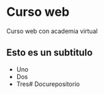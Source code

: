 # Curso web

Curso web con academia virtual


## Esto es un subtitulo

- Uno
- Dos
- Tres# Docurepositorio
